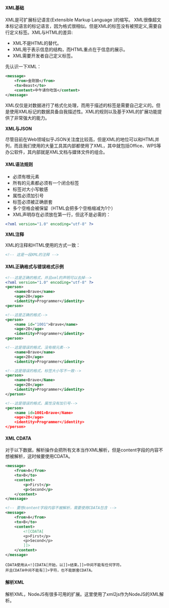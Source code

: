 #### **XML基础**

XML是可扩展标记语言(Extensible Markup Language )的缩写。 XML很像超文本标记语言的标记语言，因为格式很相似。但是XML的标签没有被预定义,需要自行定义标签。XML与HTML的差异:
* XML不是HTML的替代。
* XML用于表示信息的结构，而HTML重点在于信息的展示。
* XML需要开发者自己定义标签。

先认识一下XML：

``` XML
<message>
    <from>金刚狼</from>
    <to>Beast</to>
    <content>中午请你吃饭</content>
</message>
```

XML仅仅是对数据进行了格式化处理，而用于描述的标签是需要自己定义的。但是使用XML标记的数据具备自我描述性。XML的规则以及基于XML的扩展功能提供了非常强大的能力。

**XML与JSON**

尽管目前在Web领域似乎JSON关注度比较高，但是XML的地位可以和HTML并列，而且我们使用的大量工具其内部都使用了XML，其中就包括Office、WPS等办公软件，其内部就是XML文档与媒体文件的组合。


#### **XML语法规则**
* 必须有根元素
* 所有的元素都必须有一个闭合标签
* 标签对大小写敏感
* 属性必须加引号
* 标签必须被正确嵌套
* 多个空格会被保留（HTML会把多个空格缩减为1个）
* XML声明存在必须放在第一行，但这不是必需的：

``` XML
<?xml version="1.0" encoding="utf-8" ?>
```

**XML注释**

XML的注释和HTML使用的方式一致：

``` XML
<!-- 这是一段XML的注释 -->
```

#### **XML正确格式与错误格式示例**

``` XML
<!--这是正确的格式，并且xml的声明可以去掉-->
<?xml version="1.0" encoding="utf-8" ?>
<person>
    <name>Brave</name>
    <age>28</age>
    <identity>Programmer</identity>
<person>

<!--这是正确的格式-->
<person>
    <name id="1001">Brave</name>
    <age>28</age>
    <identity>Programmer</identity>
<person>

<!--这是错误的格式，没有根元素-->
    <name>Brave</name>
    <age>28</age>
    <identity>Programmer</identity>

<!--这是错误的格式，标签大小写不一致-->
<person>
    <name>Brave</Name>
    <age>28</age>
    <identity>Programmer</identity>
</person>

<!--这是错误的格式，属性没有加引号-->
<person>
    <name id=1001>Brave</Name>
    <age>28</age>
    <identity>Programmer</identity>
</person>


```

#### **XML CDATA**

对于以下数据，解析操作会把所有文本当作XML解析，但是content字段的内容不想被解析，这时候要使用CDATA。

``` XML
<message>
    <from>A</from>
    <to>B</to>
    <content>
        <p>First</p>
        <p>Second</p>
    </content>
</message>

<!-- 要想content字段内容不被解析，需要使用CDATA包含 -->
<message>
    <from>A</from>
    <to>B</to>
    <content>
        <![CDATA[
        <p>First</p>
        <p>Second</p>
        ]]>
    </content>
</message>

```

```
CDATA使用从<![CDATA[开始，以]]>结束。]]>中间不能有任何字符。
并且CDATA中间不能有]]>字符，也不能嵌套CDATA。
```



#### **解析XML**

解析XML，NodeJS有很多可用的扩展。这里使用了xml2js作为NodeJS的XML解析。
